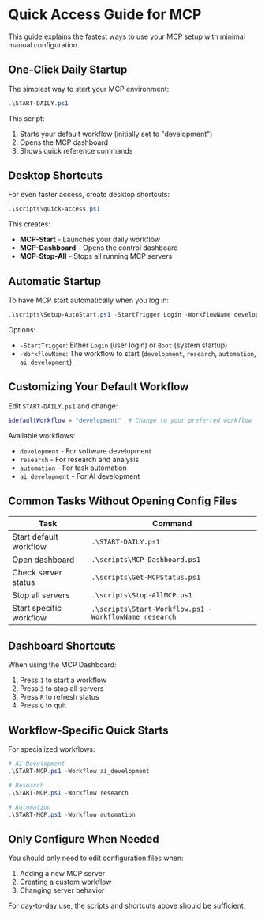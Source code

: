 # Quick Access Guide for MCP

This guide explains the fastest ways to use your MCP setup with minimal manual configuration.

## One-Click Daily Startup

The simplest way to start your MCP environment:

```powershell
.\START-DAILY.ps1
```

This script:
1. Starts your default workflow (initially set to "development")
2. Opens the MCP dashboard
3. Shows quick reference commands

## Desktop Shortcuts

For even faster access, create desktop shortcuts:

```powershell
.\scripts\quick-access.ps1
```

This creates:
- **MCP-Start** - Launches your daily workflow
- **MCP-Dashboard** - Opens the control dashboard
- **MCP-Stop-All** - Stops all running MCP servers

## Automatic Startup

To have MCP start automatically when you log in:

```powershell
.\scripts\Setup-AutoStart.ps1 -StartTrigger Login -WorkflowName development
```

Options:
- `-StartTrigger`: Either `Login` (user login) or `Boot` (system startup)
- `-WorkflowName`: The workflow to start (`development`, `research`, `automation`, `ai_development`)

## Customizing Your Default Workflow

Edit `START-DAILY.ps1` and change:

```powershell
$defaultWorkflow = "development"  # Change to your preferred workflow
```

Available workflows:
- `development` - For software development
- `research` - For research and analysis
- `automation` - For task automation
- `ai_development` - For AI development

## Common Tasks Without Opening Config Files

| Task | Command |
|------|---------|
| Start default workflow | `.\START-DAILY.ps1` |
| Open dashboard | `.\scripts\MCP-Dashboard.ps1` |
| Check server status | `.\scripts\Get-MCPStatus.ps1` |
| Stop all servers | `.\scripts\Stop-AllMCP.ps1` |
| Start specific workflow | `.\scripts\Start-Workflow.ps1 -WorkflowName research` |

## Dashboard Shortcuts

When using the MCP Dashboard:

1. Press `1` to start a workflow
2. Press `3` to stop all servers
3. Press `R` to refresh status
4. Press `Q` to quit

## Workflow-Specific Quick Starts

For specialized workflows:

```powershell
# AI Development
.\START-MCP.ps1 -Workflow ai_development

# Research
.\START-MCP.ps1 -Workflow research

# Automation
.\START-MCP.ps1 -Workflow automation
```

## Only Configure When Needed

You should only need to edit configuration files when:
1. Adding a new MCP server
2. Creating a custom workflow
3. Changing server behavior

For day-to-day use, the scripts and shortcuts above should be sufficient.
